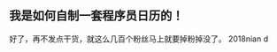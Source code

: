 我是如何自制一套程序员日历的！
---

好了，再不发点干货，就这么几百个粉丝马上就要掉粉掉没了。
2018nian d

<!--stackedit_data:
eyJoaXN0b3J5IjpbLTE5NjU2MjUzMDQsODI3OTk0MDI3LDc2ND
Q5MTk1OF19
-->